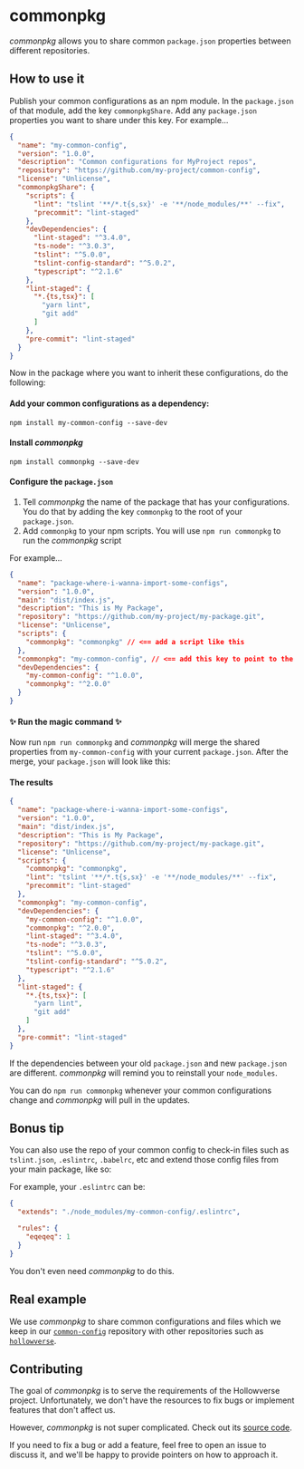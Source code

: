 # commonpkg

*commonpkg* allows you to share common `package.json` properties between different repositories.

## How to use it

Publish your common configurations as an npm module. In the `package.json` of that module, 
add the key `commonpkgShare`. Add any `package.json` properties you want to share 
under this key. For example...

```json
{
  "name": "my-common-config",
  "version": "1.0.0",
  "description": "Common configurations for MyProject repos",
  "repository": "https://github.com/my-project/common-config",
  "license": "Unlicense",
  "commonpkgShare": {
    "scripts": {
      "lint": "tslint '**/*.t{s,sx}' -e '**/node_modules/**' --fix",
      "precommit": "lint-staged"
    },
    "devDependencies": {
      "lint-staged": "^3.4.0",
      "ts-node": "^3.0.3",
      "tslint": "^5.0.0",
      "tslint-config-standard": "^5.0.2",
      "typescript": "^2.1.6"
    },
    "lint-staged": {
      "*.{ts,tsx}": [
        "yarn lint",
        "git add"
      ]
    },
    "pre-commit": "lint-staged"
  }
}
```

Now in the package where you want to inherit these configurations, do the following:

#### Add your common configurations as a dependency:

```
npm install my-common-config --save-dev
```

#### Install *commonpkg*

```
npm install commonpkg --save-dev
```

#### Configure the `package.json`

1. Tell *commonpkg* the name of the package that has your configurations. You do that by adding the key `commonpkg` to
the root of your `package.json`.
1. Add `commonpkg` to your npm scripts. You will use `npm run commonpkg` to run the *commonpkg* script

For example...

```json
{
  "name": "package-where-i-wanna-import-some-configs",
  "version": "1.0.0",
  "main": "dist/index.js",
  "description": "This is My Package",
  "repository": "https://github.com/my-project/my-package.git",
  "license": "Unlicense",
  "scripts": {
    "commonpkg": "commonpkg" // <== add a script like this
  },
  "commonpkg": "my-common-config", // <== add this key to point to the package that has the configs
  "devDependencies": {
    "my-common-config": "^1.0.0",
    "commonpkg": "^2.0.0"
  }
}
```

#### ✨ Run the magic command ✨

Now run `npm run commonpkg` and *commonpkg* will merge the shared properties from `my-common-config` with your 
current `package.json`. After the merge, your `package.json` will look like this:

#### The results

```json
{
  "name": "package-where-i-wanna-import-some-configs",
  "version": "1.0.0",
  "main": "dist/index.js",
  "description": "This is My Package",
  "repository": "https://github.com/my-project/my-package.git",
  "license": "Unlicense",
  "scripts": {
    "commonpkg": "commonpkg",
    "lint": "tslint '**/*.t{s,sx}' -e '**/node_modules/**' --fix",
    "precommit": "lint-staged"
  },
  "commonpkg": "my-common-config",
  "devDependencies": {
    "my-common-config": "^1.0.0",
    "commonpkg": "^2.0.0",
    "lint-staged": "^3.4.0",
    "ts-node": "^3.0.3",
    "tslint": "^5.0.0",
    "tslint-config-standard": "^5.0.2",
    "typescript": "^2.1.6"
  },
  "lint-staged": {
    "*.{ts,tsx}": [
      "yarn lint",
      "git add"
    ]
  },
  "pre-commit": "lint-staged"
}
```

If the dependencies between your old `package.json` and new `package.json` are different. *commonpkg* will remind
you to reinstall your `node_modules`. 

You can do `npm run commonpkg` whenever your common configurations
change and *commonpkg* will pull in the updates.

## Bonus tip

You can also use the repo of your common config to check-in files such as `tslint.json`, `.eslintrc`, `.babelrc`, 
etc and extend those config files from your main package, like so:

For example, your `.eslintrc` can be: 

```json
{
  "extends": "./node_modules/my-common-config/.eslintrc",

  "rules": {
    "eqeqeq": 1
  }
}
```

You don't even need *commonpkg* to do this.

## Real example

We use *commonpkg* to share common configurations and files which we keep in our 
[`common-config`](https://github.com/hollowverse/common-config) repository
with other repositories such as 
[`hollowverse`](https://github.com/hollowverse/hollowverse).

## Contributing

The goal of *commonpkg* is to serve the requirements of the Hollowverse project. Unfortunately,
we don't have the resources to fix bugs or implement features that don't affect us.

However, *commonpkg* is not super complicated. Check out its 
[source code](https://github.com/hollowverse/commonpkg/tree/master/src). 

If you need to fix a bug or add a feature, feel free to open an issue to discuss it, 
and we'll be happy to provide pointers on how to approach it.
